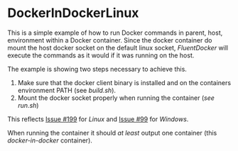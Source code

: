 # DockerInDockerLinux

This is a simple example of how to run Docker commands in parent, host, environment within a Docker container. Since the docker container do mount the host docker socket on the default linux socket, _FluentDocker_ will execute the commands as it would if it was running on the host.

The example is showing two steps necessary to achieve this.

1. Make sure that the docker client binary is installed and on the containers environment PATH (see _build.sh_).
2. Mount the docker socket properly when running the container (_see run.sh_)

This reflects [Issue #199](https://github.com/mariotoffia/FluentDocker/issues/199) for _Linux_ and [Issue #99](https://github.com/mariotoffia/FluentDocker/issues/99) for _Windows_.

When running the container it should _at least_ output one container (this _docker-in-docker_ container).